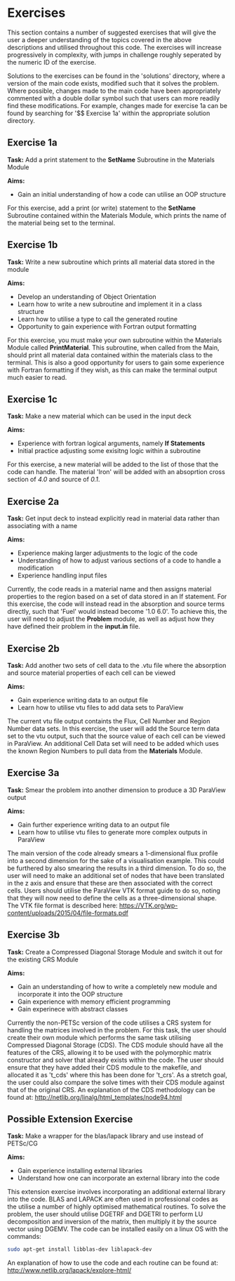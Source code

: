 # Exercises

This section contains a number of suggested exercises that will give the user a deeper understanding of the topics covered in the above descriptions and utilised throughout this code. The exercises will increase progressively in complexity, with jumps in challenge roughly seperated by the numeric ID of the exercise.

Solutions to the exercises can be found in the 'solutions' directory, where a version of the main code exists, modified such that it solves the problem. Where possible, changes made to the main code have been appropriately commented with a double dollar symbol such that users can more readily find these modifications. For example, changes made for exercise 1a can be found by searching for '$$ Exercise 1a' within the appropriate solution directory.

## Exercise 1a

**Task:** Add a print statement to the **SetName** Subroutine in the Materials Module

**Aims:**

- Gain an initial understanding of how a code can utilise an OOP structure

For this exercise, add a print (or write) statement to the **SetName** Subroutine contained within the Materials Module, which prints the name of the material being set to the terminal.

## Exercise 1b

**Task:** Write a new subroutine which prints all material data stored in the module

**Aims:**

- Develop an understanding of Object Orientation
- Learn how to write a new subroutine and implement it in a class structure
- Learn how to utilise a type to call the generated routine
- Opportunity to gain experience with Fortran output formatting

For this exercise, you must make your own subroutine within the Materials Module called **PrintMaterial**. This subroutine, when called from the Main, should print all material data contained within the materials class to the terminal. This is also a good opportunity for users to gain some experience with Fortran formatting if they wish, as this can make the terminal output much easier to read.

## Exercise 1c

**Task:** Make a new material which can be used in the input deck

**Aims:**

- Experience with fortran logical arguments, namely **If Statements**
- Initial practice adjusting some exisitng logic within a subroutine

For this exercise, a new material will be added to the list of those that the code can handle. The material 'Iron' will be added with an absoprtion cross section of _4.0_ and source of _0.1_.

## Exercise 2a

**Task:** Get input deck to instead explicitly read in material data rather than associating with a name

**Aims:**

- Experience making larger adjustments to the logic of the code
- Understanding of how to adjust various sections of a code to handle a modification
- Experience handling input files

Currently, the code reads in a material name and then assigns material properties to the region based on a set of data stored in an If statement. For this exercise, the code will instead read in the absorption and source terms directly, such that 'Fuel' would instead become '1.0 6.0'. To achieve this, the user will need to adjust the **Problem** module, as well as adjust how they have defined their problem in the **input.in** file.

## Exercise 2b

**Task:** Add another two sets of cell data to the .vtu file where the absorption and source material properties of each cell can be viewed

**Aims:**

- Gain experience writing data to an output file
- Learn how to utilise vtu files to add data sets to ParaView

The current vtu file output containts the Flux, Cell Number and Region Number data sets. In this exercise, the user will add the Source term data set to the vtu output, such that the source value of each cell can be viewed in ParaView. An additional Cell Data set will need to be added which uses the known Region Numbers to pull data from the **Materials** Module.

## Exercise 3a

**Task:** Smear the problem into another dimension to produce a 3D ParaView output

**Aims:**

- Gain further experience writing data to an output file
- Learn how to utilise vtu files to generate more complex outputs in ParaView

The main version of the code already smears a 1-dimensional flux profile into a second dimension for the sake of a visualisation example. This could be furthered by also smearing the results in a third dimension. To do so, the user will need to make an additional set of nodes that have been translated in the z axis and ensure that these are then associated with the correct cells. Users should utilise the ParaView VTK format guide to do so, noting that they will now need to define the cells as a three-dimensional shape. The VTK file format is described here: <https://VTK.org/wp-content/uploads/2015/04/file-formats.pdf>

## Exercise 3b

**Task:** Create a Compressed Diagonal Storage Module and switch it out for the existing CRS Module

**Aims:**

- Gain an understanding of how to write a completely new module and incorporate it into the OOP structure
- Gain experience with memory efficient programming
- Gain experinece with abstract classes

Currently the non-PETSc version of the code utilises a CRS system for handling the matrices involved in the problem. For this task, the user should create their own module which performs the same task utilising Compressed Diagonal Storage (CDS). The CDS module should have all the features of the CRS, allowing it to be used with the polymorphic matrix constructor and solver that already exists within the code. The user should ensure that they have added their CDS module to the makefile, and allocated it as 't_cds' where this has been done for 't_crs'. As a stretch goal, the user could also compare the solve times with their CDS module against that of the original CRS. An explanation of the CDS methodology can be found at: http://netlib.org/linalg/html_templates/node94.html

## Possible Extension Exercise

**Task:** Make a wrapper for the blas/lapack library and use instead of PETSc/CG

**Aims:**

- Gain experience installing external libraries
- Understand how one can incorporate an external library into the code

This extension exercise involves incorporating an additional external library into the code. BLAS and LAPACK are often used in professional codes as the utilise a number of highly optimised mathematical routines. To solve the problem, the user should utilise DGETRF and DGETRI to perform LU decomposition and inversion of the matrix, then multiply it by the source vector using DGEMV. The code can be installed easily on a linux OS with the commands:

```bash
sudo apt-get install libblas-dev liblapack-dev
```

An explanation of how to use the code and each routine can be found at:
<http://www.netlib.org/lapack/explore-html/>
